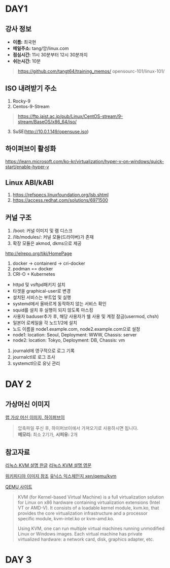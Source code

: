 # DAY1

## 강사 정보

- __이름:__ 최국현
- __메일주소:__ tang/앙/linux.com
- __점심시간:__ 11시 30분부터 12시 30분까지
- __쉬는시간:__ 10분

>https://github.com/tangt64/training_memos/
>opensourc-101/linux-101/

ISO 내려받기 주소
---

1. Rocky-9
2. Centos-9-Stream
>https://ftp.jaist.ac.jp/pub/Linux/CentOS-stream/9-stream/BaseOS/x86_64/iso/
3. SuSE(http://10.0.1.149/opensuse.iso)

하이퍼브이 활성화
---
https://learn.microsoft.com/ko-kr/virtualization/hyper-v-on-windows/quick-start/enable-hyper-v


Linux ABI/kABI
---
1. https://refspecs.linuxfoundation.org/lsb.shtml
2. https://access.redhat.com/solutions/6971500


커널 구조
---
1. /boot: 커널 이미지 및 램 디스크
2. /lib/modules/: 커널 모듈(드라이버)가 존재
3. 확장 모듈은 akmod, dkms으로 제공

http://elrepo.org/tiki/HomePage

1. docker -> containerd -> cri-docker
2. podman == docker
3. CRI-O + Kubernetes 

- httpd 및 vsftpd패키지 설치
- 타겟을 graphical-user로 변경
- 설치된 서비스는 부트업 및 실행
- systemd에서 올바르게 동작하지 않는 서비스 확인
- squid를 설치 후 실행이 되지 않도록 마스킹
- 사용자 baduser추가 후, 해당 사용자가 쉘 사용 및 계정 잠금(usermod, chsh)
- 일본어 로케일을 각 노드1/2에 설치
- 노드 이름을 node1.example.com, node2.example.com으로 설정
- node1: location: Seoul, Deployment: WWW, Chassis: server
- node2: location: Tokyo, Deployment: DB, Chassis: vm

1. journald에 영구적으로 로그 기록
2. journalctl로 로그 조사 
3. systemctl으로 유닛 관리

# DAY 2

가상머신 이미지
---
[랩 가상 머신 이미지, 하이퍼브이](https://drive.google.com/file/d/1iQwI-0POSS92Y6i0aVDUEv3N9nqBjWq8/view?usp=drive_link)
> 압축파일 푸신 후, 하이퍼브이에서 가져오기로 사용하시면 됩니다.<br/>
> __메모리:__ 최소 2기가, __시피유:__ 2개

참고자료
---
[리눅스 KVM 설명 한글](https://www.redhat.com/ko/topics/virtualization/what-is-KVM)
[리눅스 KVM 설명 영문](https://linux-kvm.org/page/Main_Page)

[위키피디아 이미지 참조](https://en.wikipedia.org/wiki/Kernel-based_Virtual_Machine#/media/File:Kernel-based_Virtual_Machine.svg)
[유닉스 익스체인지 xen/qemu/kvm](https://unix.stackexchange.com/questions/464769/behavior-of-qemu-as-hypervisor)

[QEMU 사이트](https://www.qemu.org/)



>KVM (for Kernel-based Virtual Machine) is a full virtualization solution for Linux on x86 hardware containing virtualization extensions (Intel VT or AMD-V). It consists of a loadable kernel module, kvm.ko, that provides the core virtualization infrastructure and a processor specific module, kvm-intel.ko or kvm-amd.ko.
>
>Using KVM, one can run multiple virtual machines running unmodified Linux or Windows images. Each virtual machine has private virtualized hardware: a network card, disk, graphics adapter, etc.



# DAY 3